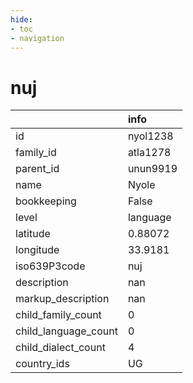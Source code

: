 ```yaml
---
hide:
- toc
- navigation
---
```

# nuj
|                      | info     |
|:---------------------|:---------|
| id                   | nyol1238 |
| family_id            | atla1278 |
| parent_id            | unun9919 |
| name                 | Nyole    |
| bookkeeping          | False    |
| level                | language |
| latitude             | 0.88072  |
| longitude            | 33.9181  |
| iso639P3code         | nuj      |
| description          | nan      |
| markup_description   | nan      |
| child_family_count   | 0        |
| child_language_count | 0        |
| child_dialect_count  | 4        |
| country_ids          | UG       |